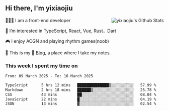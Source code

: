 ## Hi there, I'm yixiaojiu

<img align="right" src="https://bad-apple-github-readme.vercel.app/api?show_icons=true&hide_title=true&hide_rank=true&count_private=true&show_bg=1&username=yixiaojiu" alt="yixiaojiu's Github Stats"/>

🧑🏻‍💻 I am a front-end developer

👀 I’m interested in TypeScript, React, Vue, Rust，Dart

🎮 I enjoy ACGN and playing rhythm games(noob)

🌱 This is my 📝 [Blog](https://note.yixiaojiu.top), a place where I take my notes.

### This week I spent my time on

<!--START_SECTION:waka-->

```txt
From: 09 March 2025 - To: 16 March 2025

TypeScript      5 hrs 12 mins   ██████████████▒░░░░░░░░░░   57.99 %
Markdown        2 hrs 18 mins   ██████▒░░░░░░░░░░░░░░░░░░   25.78 %
CSS             43 mins         ██░░░░░░░░░░░░░░░░░░░░░░░   08.04 %
JavaScript      22 mins         █░░░░░░░░░░░░░░░░░░░░░░░░   04.19 %
JSON            13 mins         ▓░░░░░░░░░░░░░░░░░░░░░░░░   02.54 %
```

<!--END_SECTION:waka-->
